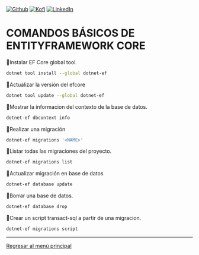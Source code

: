 [![Github][github-shield]][github-url]
[![Kofi][kofi-shield]][kofi-url]
[![LinkedIn][linkedin-shield]][linkedin-url]

# COMANDOS BÁSICOS DE ENTITYFRAMEWORK CORE

📌Instalar EF Core global tool.

```bash
dotnet tool install --global dotnet-ef
```

📌Actualizar la versión del efcore

```bash
dotnet tool update --global dotnet-ef
```

📌Mostrar la informacion del contexto de la base de datos.

```bash
dotnet-ef dbcontext info
```

📌Realizar una migración

```bash
dotnet-ef migrations '<NAME>'
```

📌Listar todas las migraciones del proyecto.

```bash
dotnet-ef migrations list
```

📌Actualizar migración en base de datos

```bash
dotnet-ef database update
```

📌Borrar una base de datos.

```bash
dotnet-ef database drop
```

📌Crear un script transact-sql a partir de una migracion.

```bash
dotnet-ef migrations script
```

---
[Regresar al menú principal](https://github.com/FernandoCalmet/dotnet-6-essencial)

<!--- reference style links --->
[github-shield]: https://img.shields.io/badge/-@fernandocalmet-%23181717?style=flat-square&logo=github
[github-url]: https://github.com/fernandocalmet
[kofi-shield]: https://img.shields.io/badge/-@fernandocalmet-%231DA1F2?style=flat-square&logo=kofi&logoColor=ff5f5f
[kofi-url]: https://ko-fi.com/fernandocalmet
[linkedin-shield]: https://img.shields.io/badge/-fernandocalmet-blue?style=flat-square&logo=Linkedin&logoColor=white&link=https://www.linkedin.com/in/fernandocalmet
[linkedin-url]: https://www.linkedin.com/in/fernandocalmet